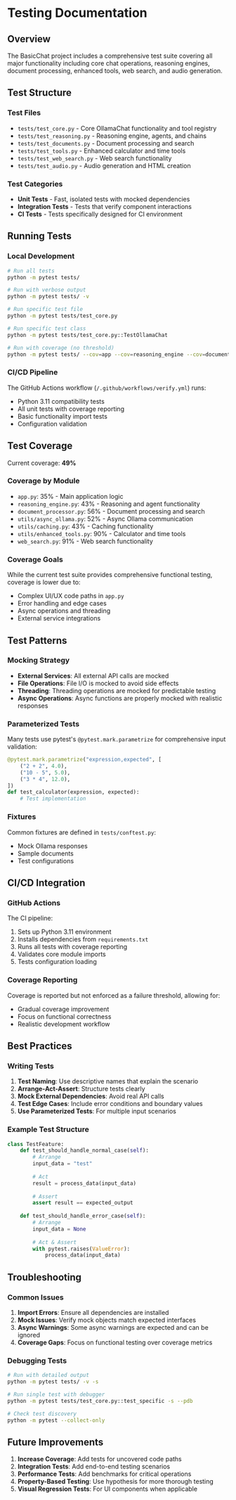 # Testing Documentation

## Overview

The BasicChat project includes a comprehensive test suite covering all major functionality including core chat operations, reasoning engines, document processing, enhanced tools, web search, and audio generation.

## Test Structure

### Test Files

- `tests/test_core.py` - Core OllamaChat functionality and tool registry
- `tests/test_reasoning.py` - Reasoning engine, agents, and chains
- `tests/test_documents.py` - Document processing and search
- `tests/test_tools.py` - Enhanced calculator and time tools
- `tests/test_web_search.py` - Web search functionality
- `tests/test_audio.py` - Audio generation and HTML creation

### Test Categories

- **Unit Tests** - Fast, isolated tests with mocked dependencies
- **Integration Tests** - Tests that verify component interactions
- **CI Tests** - Tests specifically designed for CI environment

## Running Tests

### Local Development

```bash
# Run all tests
python -m pytest tests/

# Run with verbose output
python -m pytest tests/ -v

# Run specific test file
python -m pytest tests/test_core.py

# Run specific test class
python -m pytest tests/test_core.py::TestOllamaChat

# Run with coverage (no threshold)
python -m pytest tests/ --cov=app --cov=reasoning_engine --cov=document_processor --cov=utils --cov=web_search --cov-report=term-missing
```

### CI/CD Pipeline

The GitHub Actions workflow (`/.github/workflows/verify.yml`) runs:
- Python 3.11 compatibility tests
- All unit tests with coverage reporting
- Basic functionality import tests
- Configuration validation

## Test Coverage

Current coverage: **49%**

### Coverage by Module

- `app.py`: 35% - Main application logic
- `reasoning_engine.py`: 43% - Reasoning and agent functionality
- `document_processor.py`: 56% - Document processing and search
- `utils/async_ollama.py`: 52% - Async Ollama communication
- `utils/caching.py`: 43% - Caching functionality
- `utils/enhanced_tools.py`: 90% - Calculator and time tools
- `web_search.py`: 91% - Web search functionality

### Coverage Goals

While the current test suite provides comprehensive functional testing, coverage is lower due to:
- Complex UI/UX code paths in `app.py`
- Error handling and edge cases
- Async operations and threading
- External service integrations

## Test Patterns

### Mocking Strategy

- **External Services**: All external API calls are mocked
- **File Operations**: File I/O is mocked to avoid side effects
- **Threading**: Threading operations are mocked for predictable testing
- **Async Operations**: Async functions are properly mocked with realistic responses

### Parameterized Tests

Many tests use pytest's `@pytest.mark.parametrize` for comprehensive input validation:

```python
@pytest.mark.parametrize("expression,expected", [
    ("2 + 2", 4.0),
    ("10 - 5", 5.0),
    ("3 * 4", 12.0),
])
def test_calculator(expression, expected):
    # Test implementation
```

### Fixtures

Common fixtures are defined in `tests/conftest.py`:
- Mock Ollama responses
- Sample documents
- Test configurations

## CI/CD Integration

### GitHub Actions

The CI pipeline:
1. Sets up Python 3.11 environment
2. Installs dependencies from `requirements.txt`
3. Runs all tests with coverage reporting
4. Validates core module imports
5. Tests configuration loading

### Coverage Reporting

Coverage is reported but not enforced as a failure threshold, allowing for:
- Gradual coverage improvement
- Focus on functional correctness
- Realistic development workflow

## Best Practices

### Writing Tests

1. **Test Naming**: Use descriptive names that explain the scenario
2. **Arrange-Act-Assert**: Structure tests clearly
3. **Mock External Dependencies**: Avoid real API calls
4. **Test Edge Cases**: Include error conditions and boundary values
5. **Use Parameterized Tests**: For multiple input scenarios

### Example Test Structure

```python
class TestFeature:
    def test_should_handle_normal_case(self):
        # Arrange
        input_data = "test"
        
        # Act
        result = process_data(input_data)
        
        # Assert
        assert result == expected_output
    
    def test_should_handle_error_case(self):
        # Arrange
        input_data = None
        
        # Act & Assert
        with pytest.raises(ValueError):
            process_data(input_data)
```

## Troubleshooting

### Common Issues

1. **Import Errors**: Ensure all dependencies are installed
2. **Mock Issues**: Verify mock objects match expected interfaces
3. **Async Warnings**: Some async warnings are expected and can be ignored
4. **Coverage Gaps**: Focus on functional testing over coverage metrics

### Debugging Tests

```bash
# Run with detailed output
python -m pytest tests/ -v -s

# Run single test with debugger
python -m pytest tests/test_core.py::test_specific -s --pdb

# Check test discovery
python -m pytest --collect-only
```

## Future Improvements

1. **Increase Coverage**: Add tests for uncovered code paths
2. **Integration Tests**: Add end-to-end testing scenarios
3. **Performance Tests**: Add benchmarks for critical operations
4. **Property-Based Testing**: Use hypothesis for more thorough testing
5. **Visual Regression Tests**: For UI components when applicable 